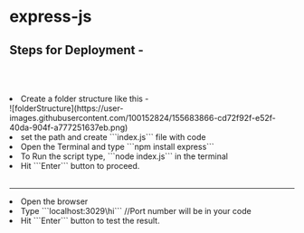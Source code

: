 # express-js
<b><h2>Steps for Deployment -</h2></b><br><br>
<li> Create a folder structure like this -<br>
![folderStructure](https://user-images.githubusercontent.com/100152824/155683866-cd72f92f-e52f-40da-904f-a777251637eb.png)
<br>
<li>set the path and create ```index.js``` file with code
<li> Open the Terminal and type ```npm install express```
<li> To Run the script type, ```node index.js``` in the terminal
<li>Hit ```Enter``` button to proceed.<br><br>
<hr>
<li> Open the browser 
<li> Type ```localhost:3029\hi```  //Port number will be in your code
<li> Hit ```Enter``` button to test the result.
